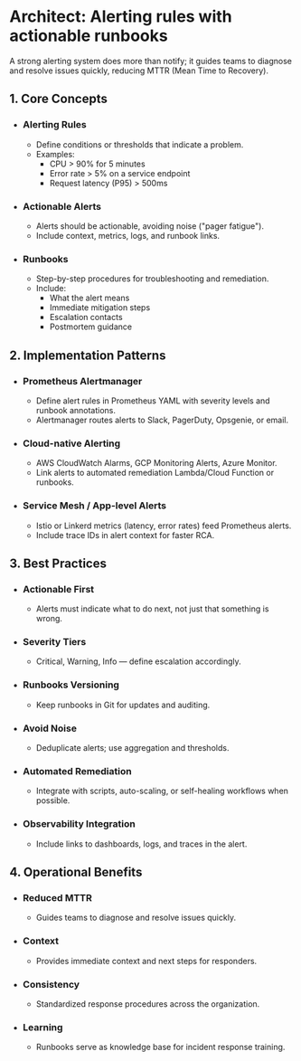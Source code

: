 # Architect: Alerting rules with actionable runbooks

A strong alerting system does more than notify; it guides teams to diagnose and resolve issues quickly, reducing MTTR (Mean Time to Recovery).

## 1. Core Concepts
- ### Alerting Rules
	- Define conditions or thresholds that indicate a problem.
	- Examples:
		- CPU > 90% for 5 minutes
		- Error rate > 5% on a service endpoint
		- Request latency (P95) > 500ms
- ### Actionable Alerts
	- Alerts should be actionable, avoiding noise ("pager fatigue").
	- Include context, metrics, logs, and runbook links.
- ### Runbooks
	- Step-by-step procedures for troubleshooting and remediation.
	- Include:
		- What the alert means
		- Immediate mitigation steps
		- Escalation contacts
		- Postmortem guidance
## 2. Implementation Patterns
- ### Prometheus Alertmanager
	- Define alert rules in Prometheus YAML with severity levels and runbook annotations.
	- Alertmanager routes alerts to Slack, PagerDuty, Opsgenie, or email.
- ### Cloud-native Alerting
	- AWS CloudWatch Alarms, GCP Monitoring Alerts, Azure Monitor.
	- Link alerts to automated remediation Lambda/Cloud Function or runbooks.
- ### Service Mesh / App-level Alerts
	- Istio or Linkerd metrics (latency, error rates) feed Prometheus alerts.
	- Include trace IDs in alert context for faster RCA.
## 3. Best Practices
- ### Actionable First
	- Alerts must indicate what to do next, not just that something is wrong.
- ### Severity Tiers
	- Critical, Warning, Info — define escalation accordingly.
- ### Runbooks Versioning
	- Keep runbooks in Git for updates and auditing.
- ### Avoid Noise
	- Deduplicate alerts; use aggregation and thresholds.
- ### Automated Remediation
	- Integrate with scripts, auto-scaling, or self-healing workflows when possible.
- ### Observability Integration
	- Include links to dashboards, logs, and traces in the alert.
## 4. Operational Benefits
- ### Reduced MTTR
	- Guides teams to diagnose and resolve issues quickly.
- ### Context
	- Provides immediate context and next steps for responders.
- ### Consistency
	- Standardized response procedures across the organization.
- ### Learning
	- Runbooks serve as knowledge base for incident response training.
